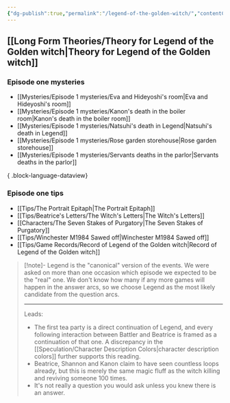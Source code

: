 ```yaml
---
{"dg-publish":true,"permalink":"/legend-of-the-golden-witch/","contentClasses":"center-headings red-truth red-links blue-truth"}
---
```



## [[Long Form Theories/Theory for Legend of the Golden witch\|Theory for Legend of the Golden witch]]

### Episode one mysteries
- [[Mysteries/Episode 1 mysteries/Eva and Hideyoshi's room\|Eva and Hideyoshi's room]]
- [[Mysteries/Episode 1 mysteries/Kanon's death in the boiler room\|Kanon's death in the boiler room]]
- [[Mysteries/Episode 1 mysteries/Natsuhi's death in Legend\|Natsuhi's death in Legend]]
- [[Mysteries/Episode 1 mysteries/Rose garden storehouse\|Rose garden storehouse]]
- [[Mysteries/Episode 1 mysteries/Servants deaths in the parlor\|Servants deaths in the parlor]]

{ .block-language-dataview}
### Episode one tips
- [[Tips/The Portrait Epitaph\|The Portrait Epitaph]]
- [[Tips/Beatrice's Letters/The Witch's Letters\|The Witch's Letters]]
- [[Characters/The Seven Stakes of Purgatory\|The Seven Stakes of Purgatory]]
- [[Tips/Winchester M1984 Sawed off\|Winchester M1984 Sawed off]]
- [[Tips/Game Records/Record of Legend of the Golden witch\|Record of Legend of the Golden witch]]



<div class="transclusion internal-embed is-loaded"><div class="markdown-embed">



> [!note]- Legend is the "canonical" version of the events.
> We were asked on more than one occasion which episode we expected to be the "real" one.
> We don't know how many if any more games will happen in the answer arcs, so we choose Legend as the most likely candidate from the question arcs.
>  
> ---
> Leads:
> - The first tea party is a direct continuation of Legend, and every following interaction between Battler and Beatrice is framed as a continuation of that one. A discrepancy in the [[Speculation/Character Description Colors\|character description colors]] further supports this reading.
> - Beatrice, Shannon and Kanon claim to have seen countless loops already, but this is merely the same magic fluff as the witch killing and reviving someone 100 times.
> - It's not really a question you would ask unless you knew there is an answer.

</div></div>

